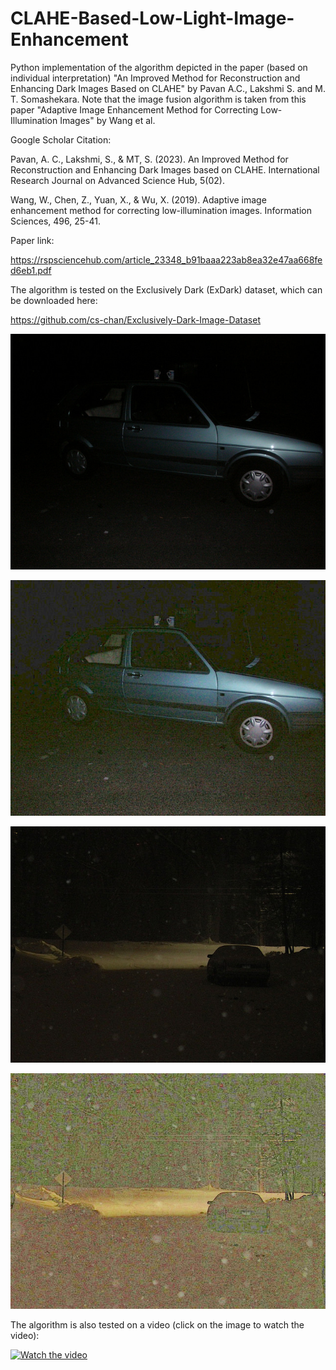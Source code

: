 # CLAHE-Based-Low-Light-Image-Enhancement

Python implementation of the algorithm depicted in the paper (based on individual interpretation) "An Improved Method for Reconstruction and Enhancing Dark Images Based on CLAHE" by Pavan A.C., Lakshmi S. and M. T. Somashekara. Note that the image fusion algorithm is taken from this paper "Adaptive Image Enhancement Method for Correcting Low-Illumination Images" by Wang et al.


Google Scholar Citation:

Pavan, A. C., Lakshmi, S., & MT, S. (2023). An Improved Method for Reconstruction and Enhancing Dark Images based on CLAHE. International Research Journal on Advanced Science Hub, 5(02).

Wang, W., Chen, Z., Yuan, X., & Wu, X. (2019). Adaptive image enhancement method for correcting low-illumination images. Information Sciences, 496, 25-41.


Paper link:

https://rspsciencehub.com/article_23348_b91baaa223ab8ea32e47aa668fed6eb1.pdf


The algorithm is tested on the Exclusively Dark (ExDark) dataset, which can be downloaded here:

https://github.com/cs-chan/Exclusively-Dark-Image-Dataset

![Original Car Image](assets/2015_02458.jpg)


![Enhanced Car Image](assets/2015_02458_enhanced.jpg)


![Original Car Image](assets/2015_02463.jpg)


![Enhanced Car Image](assets/2015_02463_enhanced.jpg)


The algorithm is also tested on a video (click on the image to watch the video):

[![Watch the video](https://img.youtube.com/vi/yE-fAcMAvpE/hqdefault.jpg)](https://www.youtube.com/embed/yE-fAcMAvpE)


